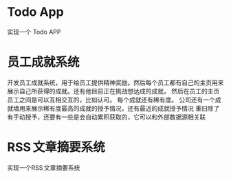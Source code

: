 # Todo App

实现一个 Todo APP

# 员工成就系统

开发员工成就系统，用于给员工提供精神奖励。然后每个员工都有自己的主页用来展示自己所获得的成就。还有他目前正在挑战想达成的成就。
然后在员工的主页员工之间是可以互相交互的，比如认可。
每个成就还有稀有度。
公司还有一个成就墙用来展示稀有度最高的成就的授予情况，还有最近的成就授予情况
重旧除了有手动授予，还要有一些是会自动累积获取的，它可以和外部数据源相关联

# RSS 文章摘要系统

实现一个RSS 文章摘要系统
